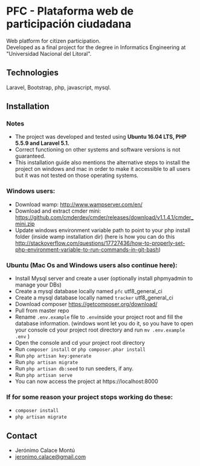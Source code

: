 # PFC - Plataforma web de participación ciudadana
Web platform for citizen participation.  
Developed as a final project for the degree in Informatics Engineering at "Universidad Nacional del Litoral".

## Technologies
Laravel, Bootstrap, php, javascript, mysql.

## Installation

### Notes
- The project was developed and tested using **Ubuntu 16.04 LTS, PHP 5.5.9 and Laravel 5.1.**
- Correct functioning on other systems and software versions is not guaranteed.
- This installation guide also mentions the alternative steps to install the project on windows and mac in order to make it accessible to all users but it was not tested on those operating systems.

### Windows users:
- Download wamp: http://www.wampserver.com/en/
- Download and extract cmder mini: https://github.com/cmderdev/cmder/releases/download/v1.1.4.1/cmder_mini.zip
- Update windows environment variable path to point to your php install folder (inside wamp installation dir) (here is how you can do this http://stackoverflow.com/questions/17727436/how-to-properly-set-php-environment-variable-to-run-commands-in-git-bash)

### Ubuntu (Mac Os and Windows users also continue here):
- Install Mysql server and create a user (optionally install phpmyadmin to manage your DBs)
- Create a mysql  database locally named `pfc` utf8_general_ci
- Create a mysql  database locally named `tracker` utf8_general_ci 
- Download composer https://getcomposer.org/download/
- Pull from master repo
- Rename `.env.example` file to `.env`inside your project root and fill the database information.
  (windows wont let you do it, so you have to open your console cd your project root directory and run `mv .env.example .env` )
- Open the console and cd your project root directory
- Run `composer install` or ```php composer.phar install```
- Run `php artisan key:generate` 
- Run `php artisan migrate`
- Run `php artisan db:seed` to run seeders, if any.
- Run `php artisan serve`
-  You can now access the project at https://localhost:8000

### If for some reason your project stops working do these:
- `composer install`
- `php artisan migrate`


## Contact 

- Jerónimo Calace Montú
- jeronimo.calace@gmail.com

